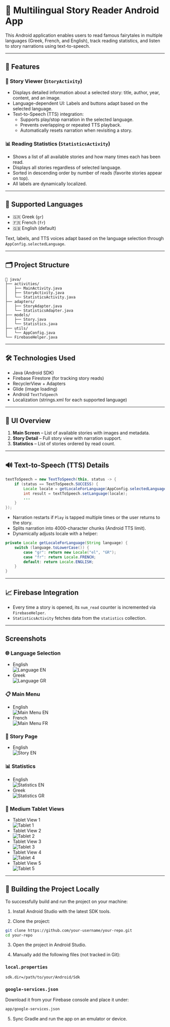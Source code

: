# 📖 Multilingual Story Reader Android App

This Android application enables users to read famous fairytales in multiple languages (Greek, French, and English), track reading statistics, and listen to story narrations using text-to-speech.

---

## 📱 Features

### 🧾 Story Viewer (`StoryActivity`)
- Displays detailed information about a selected story: title, author, year, content, and an image.
- Language-dependent UI: Labels and buttons adapt based on the selected language.
- Text-to-Speech (TTS) integration:
  - Supports play/stop narration in the selected language.
  - Prevents overlapping or repeated TTS playback.
  - Automatically resets narration when revisiting a story.

### 📊 Reading Statistics (`StatisticsActivity`)
- Shows a list of all available stories and how many times each has been read.
- Displays all stories regardless of selected language.
- Sorted in descending order by number of reads (favorite stories appear on top).
- All labels are dynamically localized.

---

## 🔄 Supported Languages
- 🇬🇷 Greek (`gr`)
- 🇫🇷 French (`fr`)
- 🇬🇧 English (default)

Text, labels, and TTS voices adapt based on the language selection through `AppConfig.selectedLanguage`.

---

## 🗂 Project Structure

```
📁 java/
├── activities/
│   ├── MainActivity.java
│   ├── StoryActivity.java
│   └── StatisticsActivity.java
├── adapters/
│   ├── StoryAdapter.java
│   └── StatisticsAdapter.java
├── models/
│   ├── Story.java
│   └── Statistics.java
├── utils/
│   └── AppConfig.java
└── FirebaseHelper.java
```

---

## 🛠 Technologies Used
- Java (Android SDK)
- Firebase Firestore (for tracking story reads)
- RecyclerView + Adapters
- Glide (image loading)
- Android `TextToSpeech`
- Localization (strings.xml for each supported language)

---

## 📸 UI Overview

1. **Main Screen** – List of available stories with images and metadata.
2. **Story Detail** – Full story view with narration support.
3. **Statistics** – List of stories ordered by read count.

---

## 🔊 Text-to-Speech (TTS) Details

```java
textToSpeech = new TextToSpeech(this, status -> {
    if (status == TextToSpeech.SUCCESS) {
        Locale locale = getLocaleForLanguage(AppConfig.selectedLanguage);
        int result = textToSpeech.setLanguage(locale);
        ...
    }
});
```

- Narration restarts if `Play` is tapped multiple times or the user returns to the story.
- Splits narration into 4000-character chunks (Android TTS limit).
- Dynamically adjusts locale with a helper:

```java
private Locale getLocaleForLanguage(String language) {
    switch (language.toLowerCase()) {
        case "gr": return new Locale("el", "GR");
        case "fr": return Locale.FRENCH;
        default: return Locale.ENGLISH;
    }
}
```

---

## 📈 Firebase Integration

- Every time a story is opened, its `num_read` counter is incremented via `FirebaseHelper`.
- `StatisticsActivity` fetches data from the `statistics` collection.

---

## Screenshots

### 🌐 Language Selection
- English  
  ![Language EN](Screenshots/1_lang_en.png)
- Greek  
  ![Language GR](Screenshots/1_lang_gr.png)

### 📋 Main Menu
- English  
  ![Main Menu EN](Screenshots/3_mainMenu_EN.png)
- French  
  ![Main Menu FR](Screenshots/3_mainMenu_FR.png)

### 📖 Story Page
- English  
  ![Story EN](Screenshots/4_story_EN.png)

### 📊 Statistics
- English  
  ![Statistics EN](Screenshots/5_statistics_EN.png)
- Greek  
  ![Statistics GR](Screenshots/5_statistics_GR.png)

### 📱 Medium Tablet Views
- Tablet View 1  
  ![Tablet 1](Screenshots/6_medium_tablet_1.png)
- Tablet View 2  
  ![Tablet 2](Screenshots/6_medium_tablet_2.png)
- Tablet View 3  
  ![Tablet 3](Screenshots/6_medium_tablet_3.png)
- Tablet View 4  
  ![Tablet 4](Screenshots/6_medium_tablet_4.png)
- Tablet View 5  
  ![Tablet 5](Screenshots/6_medium_tablet_5.png)

---

## 🧰 Building the Project Locally

To successfully build and run the project on your machine:

1. Install Android Studio with the latest SDK tools.

2. Clone the project:

```bash
git clone https://github.com/your-username/your-repo.git
cd your-repo
```

3. Open the project in Android Studio.

4. Manually add the following files (not tracked in Git):

### `local.properties`
```properties
sdk.dir=/path/to/your/Android/Sdk
```

### `google-services.json`
Download it from your Firebase console and place it under:
```bash
app/google-services.json
```

5. Sync Gradle and run the app on an emulator or device.
